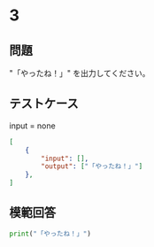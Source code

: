 # 3

## 問題

"「やったね！」" を出力してください。

## テストケース
input = none
```json
[
	{
		"input": [],
		"output": ["「やったね！」"]
  	},
]
```

## 模範回答
```python
print("「やったね！」")
```